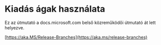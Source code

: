 # <a name="working-with-release-branches"></a>Kiadás ágak használata

Ez az útmutató a docs.microsoft.com belső közreműködői útmutató át lett helyezve.

[https://aka.MS/Release-Branches](https://aka.ms/release-branches)
